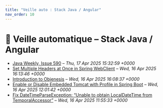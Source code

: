```yaml
---
title: "Veille auto : Stack Java / Angular"
nav_order: 10
---
```


# 📰 Veille automatique – Stack Java / Angular

- [Java Weekly, Issue 590](https://feeds.feedblitz.com/~/916847789/0/baeldung~Java-Weekly-Issue) – *Thu, 17 Apr 2025 15:32:59 +0000*
- [Set Multiple Headers at Once in Spring WebClient](https://feeds.feedblitz.com/~/916791077/0/baeldung~Set-Multiple-Headers-at-Once-in-Spring-WebClient) – *Wed, 16 Apr 2025 16:13:46 +0000*
- [Introduction to Objenesis](https://feeds.feedblitz.com/~/916790267/0/baeldung~Introduction-to-Objenesis) – *Wed, 16 Apr 2025 16:08:37 +0000*
- [Enable or Disable Embedded Tomcat with Profile in Spring Boot](https://feeds.feedblitz.com/~/916777781/0/baeldung~Enable-or-Disable-Embedded-Tomcat-with-Profile-in-Spring-Boot) – *Wed, 16 Apr 2025 12:01:42 +0000*
- [Fix DateTimeParseException: “Unable to obtain LocalDateTime from TemporalAccessor”](https://feeds.feedblitz.com/~/916776893/0/baeldung~Fix-DateTimeParseException-Unable-to-obtain-LocalDateTime-from-TemporalAccessor) – *Wed, 16 Apr 2025 11:55:33 +0000*
